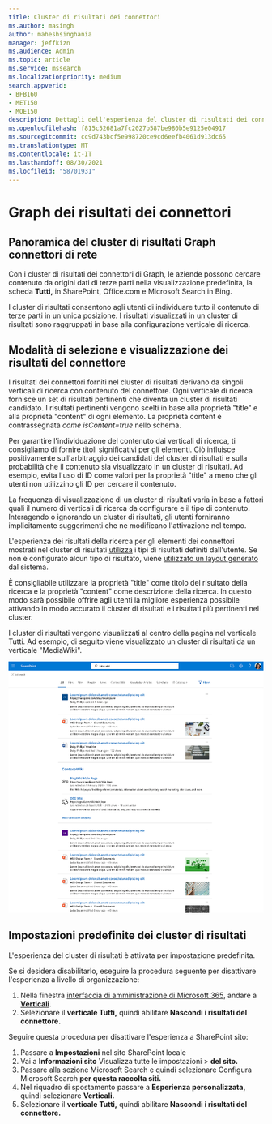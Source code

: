 ```yaml
---
title: Cluster di risultati dei connettori
ms.author: masingh
author: maheshsinghania
manager: jeffkizn
ms.audience: Admin
ms.topic: article
ms.service: mssearch
ms.localizationpriority: medium
search.appverid:
- BFB160
- MET150
- MOE150
description: Dettagli dell'esperienza del cluster di risultati dei connettori
ms.openlocfilehash: f815c52681a7fc2027b587be980b5e9125e04917
ms.sourcegitcommit: cc9d743bcf5e998720ce9cd6eefb4061d913dc65
ms.translationtype: MT
ms.contentlocale: it-IT
ms.lasthandoff: 08/30/2021
ms.locfileid: "58701931"
---
```

# <a name="graph-connectors-result-cluster"></a>Graph dei risultati dei connettori

## <a name="overview-of-the-graph-connectors-result-cluster"></a>Panoramica del cluster di risultati Graph connettori di rete  

Con i cluster di risultati dei connettori di Graph, le aziende possono cercare contenuto da origini dati di terze parti nella visualizzazione predefinita, la scheda **Tutti,** in SharePoint, Office.com e Microsoft Search in Bing.

I cluster di risultati consentono agli utenti di individuare tutto il contenuto di terze parti in un'unica posizione. I risultati visualizzati in un cluster di risultati sono raggruppati in base alla configurazione verticale di ricerca.

## <a name="how-connector-results-are-selected-and-displayed"></a>Modalità di selezione e visualizzazione dei risultati del connettore

I risultati dei connettori forniti nel cluster di risultati derivano da singoli verticali di ricerca con contenuto del connettore. Ogni verticale di ricerca fornisce un set di risultati pertinenti che diventa un cluster di risultati candidato. I risultati pertinenti vengono scelti in base alla proprietà "title" e alla proprietà "content" di ogni elemento. La proprietà content è contrassegnata *come isContent=true* nello schema.

Per garantire l'individuazione del contenuto dai verticali di ricerca, ti consigliamo di fornire titoli significativi per gli elementi. Ciò influisce positivamente sull'arbitraggio dei candidati del cluster di risultati e sulla probabilità che il contenuto sia visualizzato in un cluster di risultati. Ad esempio, evita l'uso di ID come valori per la proprietà "title" a meno che gli utenti non utilizzino gli ID per cercare il contenuto.

La frequenza di visualizzazione di un cluster di risultati varia in base a fattori quali il numero di verticali di ricerca da configurare e il tipo di contenuto. Interagendo o ignorando un cluster di risultati, gli utenti forniranno implicitamente suggerimenti che ne modificano l'attivazione nel tempo.

L'esperienza dei risultati della ricerca per gli elementi dei connettori mostrati nel cluster di risultati [utilizza](./customize-search-page.md#create-your-own-result-type) i tipi di risultati definiti dall'utente. Se non è configurato alcun tipo di risultato, viene [utilizzato un layout generato](./customize-search-page.md#default-search-result-layout) dal sistema.

È consigliabile utilizzare la proprietà "title" come titolo del risultato della ricerca e la proprietà "content" come descrizione della ricerca. In questo modo sarà possibile offrire agli utenti la migliore esperienza possibile attivando in modo accurato il cluster di risultati e i risultati più pertinenti nel cluster.

I cluster di risultati vengono visualizzati al centro della pagina nel verticale Tutti. Ad esempio, di seguito viene visualizzato un cluster di risultati da un verticale "MediaWiki".

![Esempio di cluster di risultati MediaWiki.](media/result-cluster/result-cluster-example.png)

## <a name="result-clusters-default-settings"></a>Impostazioni predefinite dei cluster di risultati
  
L'esperienza del cluster di risultati è attivata per impostazione predefinita.  

Se si desidera disabilitarlo, eseguire la procedura seguente per disattivare l'esperienza a livello di organizzazione:

1. Nella finestra [interfaccia di amministrazione di Microsoft 365](https://admin.microsoft.com), andare a [**Verticali**](https://admin.microsoft.com/Adminportal/Home#/MicrosoftSearch/verticals).
1. Selezionare il **verticale Tutti,** quindi abilitare **Nascondi i risultati del connettore.**

Seguire questa procedura per disattivare l'esperienza a SharePoint sito:

1. Passare a **Impostazioni** nel sito SharePoint locale
2. Vai a **Informazioni sito** Visualizza tutte le impostazioni > **del sito.**
3. Passare alla sezione Microsoft Search e quindi selezionare Configura Microsoft Search **per questa raccolta siti.**
4. Nel riquadro di spostamento passare a **Esperienza personalizzata,** quindi selezionare **Verticali.**
5. Selezionare il **verticale Tutti,** quindi abilitare **Nascondi i risultati del connettore.**
